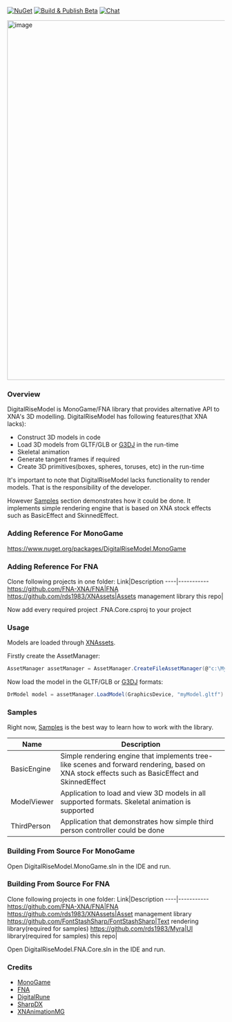 [![NuGet](https://img.shields.io/nuget/v/DigitalRiseModel.MonoGame.svg)](https://www.nuget.org/packages/DigitalRiseModel.MonoGame/)
[![Build & Publish Beta](https://github.com/rds1983/DigitalRiseModel/actions/workflows/build-and-publish-beta.yml/badge.svg)](https://github.com/DigitalRiseEngine/DigitalRiseModel/actions/workflows/build-and-publish-beta.yml)
[![Chat](https://img.shields.io/discord/628186029488340992.svg)](https://discord.gg/ZeHxhCY)

<img width="1202" height="832" alt="image" src="https://github.com/user-attachments/assets/33d25562-ed14-493c-83dd-ff0ac37e622f" />

### Overview
DigitalRiseModel is MonoGame/FNA library that provides alternative API to XNA's 3D modelling.
DigitalRiseModel has following features(that XNA lacks):
* Construct 3D models in code
* Load 3D models from GLTF/GLB or [G3DJ](https://xoppa.github.io/blog/loading-models-using-libgdx/) in the run-time
* Skeletal animation
* Generate tangent frames if required
* Create 3D primitives(boxes, spheres, toruses, etc) in the run-time

It's important to note that DigitalRiseModel lacks functionality to render models. That is the responsibility of the developer. 

However [Samples](Samples) section demonstrates how it could be done. It implements simple rendering engine that is based on XNA stock effects such as BasicEffect and SkinnedEffect.

### Adding Reference For MonoGame
https://www.nuget.org/packages/DigitalRiseModel.MonoGame

### Adding Reference For FNA
Clone following projects in one folder:
Link|Description
----|-----------
https://github.com/FNA-XNA/FNA|FNA
https://github.com/rds1983/XNAssets|Assets management library
this repo|

Now add every required project .FNA.Core.csproj to your project

### Usage
Models are loaded through [XNAssets](https://github.com/rds1983/XNAssets).

Firstly create the AssetManager:
```c#
AssetManager assetManager = AssetManager.CreateFileAssetManager(@"c:\MyGame\Models");
```
Now load the model in the GLTF/GLB or [G3DJ](https://xoppa.github.io/blog/loading-models-using-libgdx/) formats:
```c#
DrModel model = assetManager.LoadModel(GraphicsDevice, "myModel.gltf")
```

### Samples
Right now, [Samples](Samples) is the best way to learn how to work with the library.

Name|Description
----|-----------
BasicEngine|Simple rendering engine that implements tree-like scenes and forward rendering, based on XNA stock effects such as BasicEffect and SkinnedEffect
ModelViewer|Application to load and view 3D models in all supported formats. Skeletal animation is supported
ThirdPerson|Application that demonstrates how simple third person controller could be done

### Building From Source For MonoGame
Open DigitalRiseModel.MonoGame.sln in the IDE and run.

### Building From Source For FNA
Clone following projects in one folder:
Link|Description
----|-----------
https://github.com/FNA-XNA/FNA|FNA
https://github.com/rds1983/XNAssets|Asset management library
https://github.com/FontStashSharp/FontStashSharp|Text rendering library(required for samples)
https://github.com/rds1983/Myra|UI library(required for samples)
this repo|

Open DigitalRiseModel.FNA.Core.sln in the IDE and run.

### Credits
* [MonoGame](http://www.monogame.net/)
* [FNA](https://github.com/FNA-XNA/FNA)
* [DigitalRune](https://github.com/DigitalRune/DigitalRune)
* [SharpDX](https://github.com/sharpdx/SharpDX)
* [XNAnimationMG](https://github.com/infinitespace-studios/XNAnimationMG)
